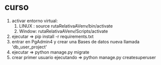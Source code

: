 # curso

1. activar entorno virtual:
   1. LINUX : source rutaRelativaAVenv/bin/activate
   2. Window: rutaRelativaAVenv/Scripts/activate
2. ejecutar => pip install -r requirements.txt
3. entrar en PgAdmin4 y crear una Bases de datos nueva llamada 'db_user_project'
4. ejecutar => python manage.py migrate
5. crear primer usuario ejecutando => python manage.py createsuperuser
